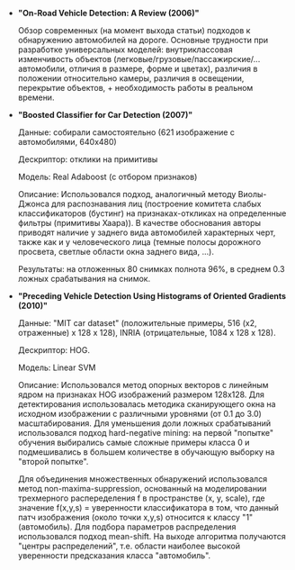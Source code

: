 * __"On-Road Vehicle Detection: A Review (2006)"__

  Обзор современных (на момент выхода статьи) подходов к обнаружению автомобилей на дороге. Основные трудности при разработке универсальных моделей: внутриклассовая изменчивость объектов (легковые/грузовые/пассажирские/... автомобили, отличия в размере, форме и цветах), различия в положении относительно камеры, различия в освещении, перекрытие объектов, + необходимость работы в реальном времени. 



* __"Boosted Classifier for Car Detection (2007)"__

  Данные: собирали самостоятельно (621 изображение с автомобилями, 640х480)
  
  Дескриптор: отклики на примитивы
  
  Модель: Real Adaboost (с отбором признаков)
  
  Описание:
  Использовался подход, аналогичный методу Виолы-Джонса для распознавания лиц (построение комитета слабых классификаторов (бустинг) на признаках-откликах на определенные фильтры (примитивы Хаара)). В качестве обоснования авторы приводят наличие у заднего вида автомобилей характерных черт, также как и у человеческого лица (темные полосы дорожного просвета, светлые области окна заднего вида, ...).

  Результаты: на отложенных 80 снимках полнота 96%, в среднем 0.3 ложных срабатывания на снимок.



* __"Preceding Vehicle Detection Using Histograms of Oriented Gradients (2010)"__

  Данные: "MIT car dataset" (положительные примеры, 516 (x2, отраженные) x 128 x 128), INRIA (отрицательные, 1084 x 128 x 128).
  
  Дескриптор: HOG.
  
  Модель: Linear SVM
  
  Описание:
  Использовался метод опорных векторов с линейным ядром на признаках HOG изображений размером 128x128. Для детектирования использовалась методика 
сканирующего окна на исходном изображении с различными уровнями (от 0.1 до 3.0) масштабирования. Для уменьшения доли ложных срабатываний использовался подход hard-negative mining: на первой "попытке" обучения выбирались самые сложные примеры класса 0 и подмешивались в большем количестве в обучающую выборку на "второй попытке". 
 
  Для объединения множественных обнаружений использовался метод non-maxima-suppression, основанный на моделировании трехмерного распеределения f в пространстве (x, y, scale), где значение f(x,y,s) = уверенности классификатора в том, что данный патч изображения (около точки x,y,s) относится к классу "1" (автомобиль). Для подбора параметров распределения использовался подход mean-shift. На выходе алгоритма получаются "центры распределений", т.е. области наиболее высокой уверенности предсказания класса "автомобиль".











